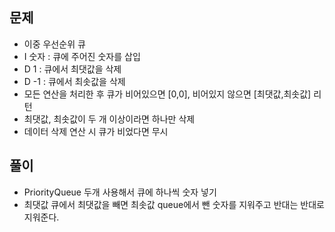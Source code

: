 ## 문제
- 이중 우선순위 큐
- I 숫자 : 큐에 주어진 숫자를 삽입
- D 1 : 큐에서 최댓값을 삭제
- D -1 : 큐에서 최솟값을 삭제
- 모든 연산을 처리한 후 큐가 비어있으면 [0,0], 비어있지 않으면 [최댓값,최솟값] 리턴
- 최댓값, 최솟값이 두 개 이상이라면 하나만 삭제
- 데이터 삭제 연산 시 큐가 비었다면 무시

## 풀이
- PriorityQueue 두개 사용해서 큐에 하나씩 숫자 넣기
- 최댓값 큐에서 최댓값을 빼면 최솟값 queue에서 뺀 숫자를 지워주고 반대는 반대로 지워준다.

